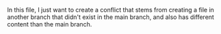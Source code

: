 In this file, I just want to create a conflict that stems from creating a file in another branch that didn't exist in the main branch, and also has different content than the main branch.
